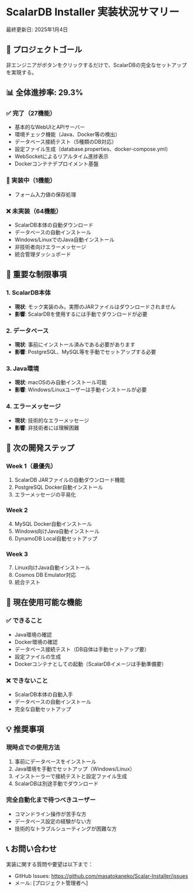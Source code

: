 # ScalarDB Installer 実装状況サマリー

最終更新日: 2025年1月4日

## 🎯 プロジェクトゴール
非エンジニアがボタンをクリックするだけで、ScalarDBの完全なセットアップを実現する。

## 📊 全体進捗率: 29.3%

### ✅ 完了（27機能）
- 基本的なWebUIとAPIサーバー
- 環境チェック機能（Java、Docker等の検出）
- データベース接続テスト（5種類のDB対応）
- 設定ファイル生成（database.properties、docker-compose.yml）
- WebSocketによるリアルタイム進捗表示
- Dockerコンテナデプロイメント基盤

### 🚧 実装中（1機能）
- フォーム入力値の保存処理

### ❌ 未実装（64機能）
- ScalarDB本体の自動ダウンロード
- データベースの自動インストール
- Windows/LinuxでのJava自動インストール
- 非技術者向けエラーメッセージ
- 統合管理ダッシュボード

## 🔴 重要な制限事項

### 1. ScalarDB本体
- **現状**: モック実装のみ。実際のJARファイルはダウンロードされません
- **影響**: ScalarDBを使用するには手動でダウンロードが必要

### 2. データベース
- **現状**: 事前にインストール済みである必要があります
- **影響**: PostgreSQL、MySQL等を手動でセットアップする必要

### 3. Java環境
- **現状**: macOSのみ自動インストール可能
- **影響**: Windows/Linuxユーザーは手動インストールが必要

### 4. エラーメッセージ
- **現状**: 技術的なエラーメッセージ
- **影響**: 非技術者には理解困難

## 🚀 次の開発ステップ

### Week 1（最優先）
1. ScalarDB JARファイルの自動ダウンロード機能
2. PostgreSQL Docker自動インストール
3. エラーメッセージの平易化

### Week 2
4. MySQL Docker自動インストール
5. Windows向けJava自動インストール
6. DynamoDB Local自動セットアップ

### Week 3
7. Linux向けJava自動インストール
8. Cosmos DB Emulator対応
9. 統合テスト

## 📌 現在使用可能な機能

### ✅ できること
- Java環境の確認
- Docker環境の確認
- データベース接続テスト（DB自体は手動セットアップ要）
- 設定ファイルの生成
- Dockerコンテナとしての起動（ScalarDBイメージは手動準備要）

### ❌ できないこと
- ScalarDB本体の自動入手
- データベースの自動インストール
- 完全な自動セットアップ

## 💡 推奨事項

### 現時点での使用方法
1. 事前にデータベースをインストール
2. Java環境を手動でセットアップ（Windows/Linux）
3. インストーラーで接続テストと設定ファイル生成
4. ScalarDBは別途手動でダウンロード

### 完全自動化まで待つべきユーザー
- コマンドライン操作が苦手な方
- データベース設定の経験がない方
- 技術的なトラブルシューティングが困難な方

## 📞 お問い合わせ

実装に関する質問や要望は以下まで：
- GitHub Issues: https://github.com/masatokaneko/Scalar-Installer/issues
- メール: [プロジェクト管理者へ]